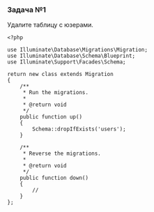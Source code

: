 ### Задача №1

Удалите таблицу с юзерами.

    <?php
    
    use Illuminate\Database\Migrations\Migration;
    use Illuminate\Database\Schema\Blueprint;
    use Illuminate\Support\Facades\Schema;
    
    return new class extends Migration
    {
        /**
         * Run the migrations.
         *
         * @return void
         */
        public function up()
        {
            Schema::dropIfExists('users');
        }
    
        /**
         * Reverse the migrations.
         *
         * @return void
         */
        public function down()
        {
            //
        }
    };
